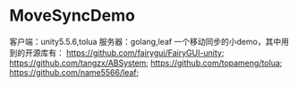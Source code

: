 # MoveSyncDemo
客户端：unity5.5.6,tolua
服务器：golang,leaf
一个移动同步的小demo，其中用到的开源库有：
https://github.com/fairygui/FairyGUI-unity;
https://github.com/tangzx/ABSystem;
https://github.com/topameng/tolua;
https://github.com/name5566/leaf;
